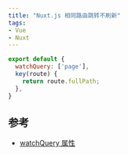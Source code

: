 ```yaml
---
title: "Nuxt.js 相同路由跳转不刷新"
tags:
- Vue
- Nuxt
---
```


``` js
export default {
  watchQuery: ['page'],
  key(route) {
    return route.fullPath;
  },
}
```

## 参考

- [watchQuery 属性](https://www.nuxtjs.cn/api/pages-watchquery)
